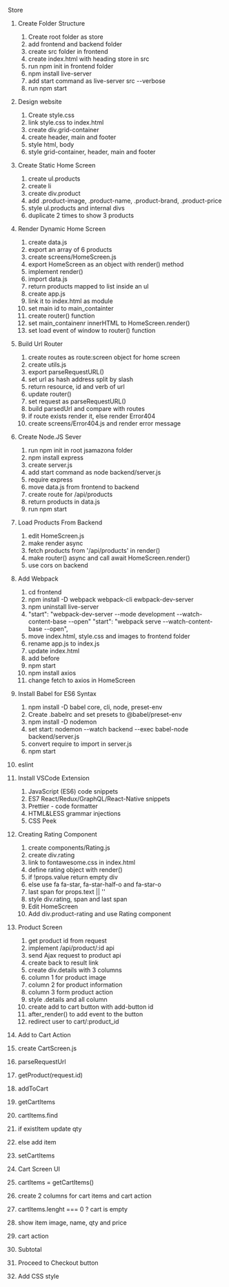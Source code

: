Store

1. Create Folder Structure

   1. Create root folder as store
   2. add frontend and backend folder
   3. create src folder in frontend
   4. create index.html with heading store in src
   5. run npm init in frontend folder
   6. npm install live-server
   7. add start command as live-server src --verbose
   8. run npm start

2. Design website

   1. Create style.css
   2. link style.css to index.html
   3. create div.grid-container
   4. create header, main and footer
   5. style html, body
   6. style grid-container, header, main and footer

3. Create Static Home Screen

   1. create ul.products
   2. create li
   3. create div.product
   4. add .product-image, .product-name, .product-brand, .product-price
   5. style ul.products and internal divs
   6. duplicate 2 times to show 3 products

4. Render Dynamic Home Screen

   1. create data.js
   2. export an array of 6 products
   3. create screens/HomeScreen.js
   4. export HomeScreen as an object with render() method
   5. implement render()
   6. import data.js
   7. return products mapped to list inside an ul
   8. create app.js
   9. link it to index.html as module
   10. set main id to main_containter
   11. create router() function
   12. set main_containenr innerHTML to HomeScreen.render()
   13. set load event of window to router() function

5. Build Url Router

   1. create routes as route:screen object for home screen
   2. create utils.js
   3. export parseRequestURL()
   4. set url as hash address split by slash
   5. return resource, id and verb of url
   6. update router()
   7. set request as parseRequestURL()
   8. build parsedUrl and compare with routes
   9. if route exists render it, else render Error404
   10. create screens/Error404.js and render error message

6. Create Node.JS Sever

   1. run npm init in root jsamazona folder
   2. npm install express
   3. create server.js
   4. add start command as node backend/server.js
   5. require express
   6. move data.js from frontend to backend
   7. create route for /api/products
   8. return products in data.js
   9. run npm start

7. Load Products From Backend
   1. edit HomeScreen.js
   2. make render async
   3. fetch products from '/api/products' in render()
   4. make router() async and call await HomeScreen.render()
   5. use cors on backend
8. Add Webpack

   1. cd frontend
   2. npm install -D webpack webpack-cli ewbpack-dev-server
   3. npm uninstall live-server
   4. "start": "webpack-dev-server --mode development --watch-content-base --open"
      "start": "webpack serve --watch-content-base --open",
   5. move index.html, style.css and images to frontend folder
   6. rename app.js to index.js
   7. update index.html
   8. add <script src="main.js"></script> before </body>
   9. npm start
   10. npm install axios
   11. change fetch to axios in HomeScreen

9. Install Babel for ES6 Syntax

   1. npm install -D babel core, cli, node, preset-env
   2. Create .babelrc and set presets to @babel/preset-env
   3. npm install -D nodemon
   4. set start: nodemon --watch backend --exec babel-node backend/server.js
   5. convert require to import in server.js
   6. npm start

10. eslint

11. Install VSCode Extension

    1. JavaScript (ES6) code snippets
    2. ES7 React/Redux/GraphQL/React-Native snippets
    3. Prettier - code formatter
    4. HTML&LESS grammar injections
    5. CSS Peek

12. Creating Rating Component

    1. create components/Rating.js
    2. create div.rating
    3. link to fontawesome.css in index.html
    4. define rating object with render()
    5. if !props.value return empty div
    6. else use fa fa-star, fa-star-half-o and fa-star-o
    7. last span for props.text || ''
    8. style div.rating, span and last span
    9. Edit HomeScreen
    10. Add div.product-rating and use Rating component

13. Product Screen

    1. get product id from request
    2. implement /api/product/:id api
    3. send Ajax request to product api
    4. create back to result link
    5. create div.details with 3 columns
    6. column 1 for product image
    7. column 2 for product information
    8. column 3 form product action
    9. style .details and all column
    10. create add to cart button with add-button id
    11. after_render() to add event to the button
    12. redirect user to cart/:product_id

14. Add to Cart Action

15. create CartScreen.js
16. parseRequestUrl
17. getProduct(request.id)
18. addToCart
19. getCartItems
20. cartItems.find
21. if existItem update qty
22. else add item
23. setCartItems

24. Cart Screen UI

25. cartItems = getCartItems()
26. create 2 columns for cart items and cart action
27. cartItems.lenght === 0 ? cart is empty
28. show item image, name, qty and price
29. cart action
30. Subtotal
31. Proceed to Checkout button
32. Add CSS style
